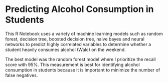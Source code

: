# Predicting Alcohol Consumption in Students

This R Notebook uses a variety of machine learning models such as random forest, decision tree, boosted decision tree, naive bayes and neural networks to predict highly correlated variables to determine whether a student heavily consumes alcohol (Walc) on the weekend. 

The best model was the random forest model where I prioritize the recall score with 95%. This measurement is best for identifying alcohol consumption in students because it is important to minimize the number of false negatives. 
